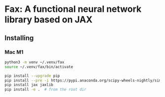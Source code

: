 # Fax: A functional neural network library based on JAX

## Installing

### Mac M1

```sh
python3 -m venv ~/.venv/fax
source ~/.venv/fax/bin/activate
```

```sh
pip install --upgrade pip
pip install --pre -i https://pypi.anaconda.org/scipy-wheels-nightly/simple scipy
pip install jax jaxlib
pip install -e .  # from the root dir
```
